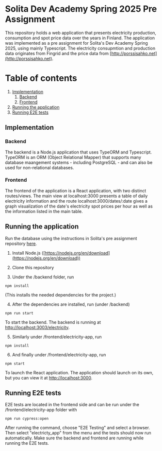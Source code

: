 # Solita Dev Academy Spring 2025 Pre Assignment

This repository holds a web application that presents electricity production, consumption and spot price data over the years in Finland. The application was implemented as a pre assignment for Solita's Dev Academy Spring 2025, using mainly Typescript. The electricity consupmtion and production data originates from Fingrid and the price data from [http://porssisahko.net](http://porssisahko.net).

# Table of contents
1. [Implementation](#introduction)
    1. [Backend](#backend)
    2. [Frontend](#frontend)
2. [Running the application](#running)
3. [Running E2E tests](#testing)


## Implementation <a name="technologies"></a>
### Backend
The backend is a Node.js application that uses TypeORM and Typescript. TypeORM is an ORM (Object Relational Mapper) that supports many database maangement systems - including PostgreSQL - and can also be used for non-relational databases.
### Frontend
The frontend of the application is a React application, with two distinct routes/views. The main view at localhost:3000 presents a table of daily electricity information and the route localhost:3000/dates/:date gives a graph visualization of the date's electricity spot prices per hour as well as the information listed in the main table.

## Running the application
Run the database using the instructions in Solita's pre assignment repository
[here](https://github.com/solita/dev-academy-spring-2025-exercise?tab=readme-ov-file#instructions-for-running-the-database).

1. Install Node.js ([https://nodejs.org/en/download](https://nodejs.org/en/download))

2. Clone this repository

3. Under the /backend folder, run

```
npm install
```

(This installs the needed dependencies for the project.)

4. After the dependencies are installed, run (under /backend)

```
npm run start
```
To start the backend. The backend is running at [http://localhost:3003/electricity](http://localhost:3003/electricity).

5. Similarly under /frontend/electricity-app, run
```
npm install
```

6. And finally under /frontend/electricity-app, run
```
npm start
```
To launch the React application. The application should launch on its own, but you can view it at [http://localhost:3000](http://localhost:3000).

## Running E2E tests

E2E tests are located in the frontend side and can be run under the /frontend/electricity-app folder with
```
npm run cypress:open
```
After running the command, choose "E2E Testing" and select a browser. Then select "electricty_app" from the menu and the tests should now run automatically. Make sure the backend and frontend are running while running the E2E tests.